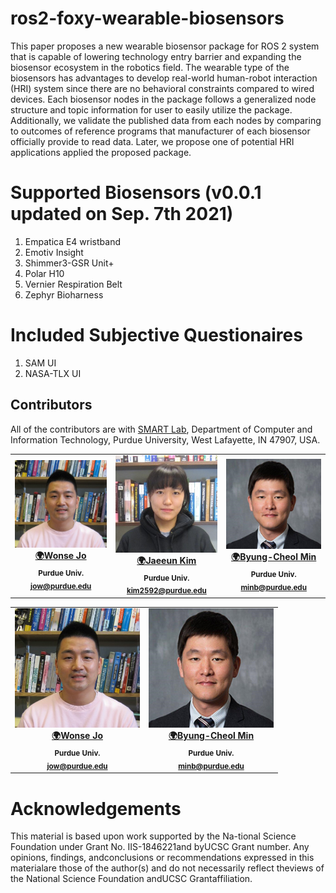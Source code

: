 # ros2-foxy-wearable-biosensors


This paper proposes a new wearable biosensor package for ROS 2 system that is capable of lowering technology entry barrier and expanding the biosensor ecosystem in the robotics field. The wearable type of the biosensors has advantages to develop real-world human-robot interaction (HRI) system since there are no behavioral constraints compared to wired devices. Each biosensor nodes in the package follows a generalized node structure and topic information for user to easily utilize the package. Additionally, we validate the published data from each nodes by comparing to outcomes of reference programs that manufacturer of each biosensor officially provide to read data. Later, we propose one of potential HRI applications applied the proposed package.

# Supported Biosensors (v0.0.1 updated on Sep. 7th 2021)
1) Empatica E4 wristband
2) Emotiv Insight
3) Shimmer3-GSR Unit+
4) Polar H10
5) Vernier Respiration Belt
6) Zephyr Bioharness


# Included Subjective Questionaires

1) SAM UI
2) NASA-TLX UI 


## Contributors
All of the contributors are with [SMART Lab](http://www.smart-laboratory.org/index.html), Department of Computer and Information Technology, Purdue University, West Lafayette, IN 47907, USA.<br />

<table>
  <tr>
<td align="center"><a href="http://www.smart-laboratory.org/group/Wonse_Jo.html"><img src="https://github.com/SMARTlab-Purdue/SMARTmBOT/blob/main/media/people/Wonse_Jo.png" width="200px;" alt=""/><br />
          <sub><b><a href="http://www.smart-laboratory.org/group/Wonse_Jo.html" title="personal_website">🌍Wonse Jo</b></sub></a><br />
<sub><b>Purdue Univ.</b></sub></a><br />
<sub><b><a href="mailto: jow@purdue.edu" title="contact">jow@purdue.edu</a></b></sub></a><br />
</td>


<td align="center"><a href="http://www.smart-laboratory.org/group/Jaeeun_Kim.html"><img src="https://github.com/SMARTlab-Purdue/SMARTmBOT/blob/main/media/people/Jaeeun_Kim.jpg" width="200px;" alt=""/><br />
              <sub><b><a href="http://www.smart-laboratory.org/group/Jaeeun_Kim.html" title="personal_website">🌍Jaeeun Kim</b></sub></a><br />
<sub><b>Purdue Univ.</b></sub></a><br />
<sub><b><a href="mailto: kim2592@purdue.edu" title="contact">kim2592@purdue.edu </a></b></sub></a><br />


<td align="center"><a href="http://www.smart-laboratory.org/group/bcm.html"><img src="https://github.com/SMARTlab-Purdue/SMARTmBOT/blob/main/media/people/Byung-Cheol_Min.png" width="200px;" alt=""/><br />
  <sub><b><a href="http://www.smart-laboratory.org/group/bcm.html" title="personal_website">🌍Byung-Cheol Min</b></sub></a><br />
<sub><b>Purdue Univ.</b></sub></a><br />
<sub><b><a href="mailto: minb@purdue.edu" title="contact">minb@purdue.edu</a></b></sub></a><br />
  </tr>
</table>

<table>
  <tr>
<td align="center"><a href="http://www.smart-laboratory.org/group/Wonse_Jo.html"><img src="https://github.com/SMARTlab-Purdue/SMARTmBOT/blob/main/media/people/Wonse_Jo.png" width="200px;" alt=""/><br />
          <sub><b><a href="http://www.smart-laboratory.org/group/Wonse_Jo.html" title="personal_website">🌍Wonse Jo</b></sub></a><br />
<sub><b>Purdue Univ.</b></sub></a><br />
<sub><b><a href="mailto: jow@purdue.edu" title="contact">jow@purdue.edu</a></b></sub></a><br />
</td>


<td align="center"><a href="http://www.smart-laboratory.org/group/bcm.html"><img src="https://github.com/SMARTlab-Purdue/SMARTmBOT/blob/main/media/people/Byung-Cheol_Min.png" width="200px;" alt=""/><br />
  <sub><b><a href="http://www.smart-laboratory.org/group/bcm.html" title="personal_website">🌍Byung-Cheol Min</b></sub></a><br />
<sub><b>Purdue Univ.</b></sub></a><br />
<sub><b><a href="mailto: minb@purdue.edu" title="contact">minb@purdue.edu</a></b></sub></a><br />
  </tr>
</table>

# Acknowledgements
This  material  is  based  upon  work  supported  by  the  Na-tional  Science  Foundation  under  Grant  No.  IIS-1846221and  byUCSC  Grant  number.  Any  opinions,  findings,  andconclusions  or  recommendations  expressed  in  this  materialare those of the author(s) and do not necessarily reflect theviews of the National Science Foundation andUCSC Grantaffiliation.
